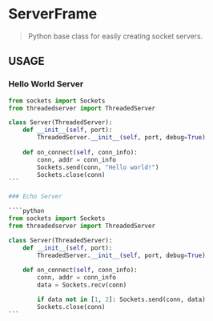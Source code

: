 # ServerFrame

> Python base class for easily creating socket servers.

## USAGE

### Hello World Server

````python
from sockets import Sockets
from threadedserver import ThreadedServer

class Server(ThreadedServer):
    def __init__(self, port):
        ThreadedServer.__init__(self, port, debug=True)
    
    def on_connect(self, conn_info):
        conn, addr = conn_info
        Sockets.send(conn, "Hello world!")
        Sockets.close(conn)
```

### Echo Server

````python
from sockets import Sockets
from threadedserver import ThreadedServer

class Server(ThreadedServer):
    def __init__(self, port):
        ThreadedServer.__init__(self, port, debug=True)
    
    def on_connect(self, conn_info):
        conn, addr = conn_info
        data = Sockets.recv(conn)

        if data not in [1, 2]: Sockets.send(conn, data)
        Sockets.close(conn)
```
